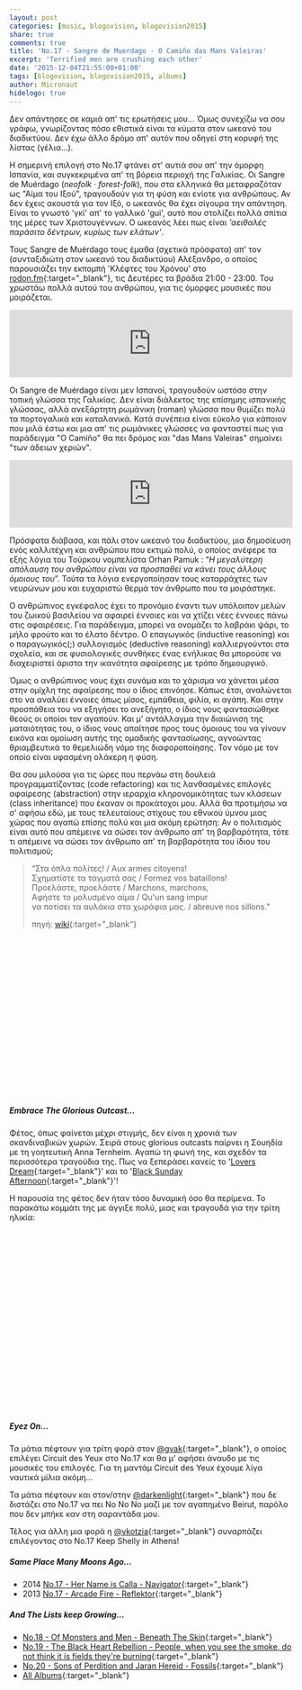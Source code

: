 ```yaml
---
layout: post
categories: [music, blogovision, blogovision2015]
share: true
comments: true
title: 'No.17 - Sangre de Muerdago - O Camiño das Mans Valeiras'
excerpt: 'Terrified men are crushing each other'
date: '2015-12-04T21:55:00+01:00'
tags: [blogovision, blogovision2015, albums]
author: Micronaut
hidelogo: true
---
```

Δεν απάντησες σε καμιά απ' τις ερωτήσεις μου... Όμως συνεχίζω να σου γράφω, γνωρίζοντας πόσο εθιστικά είναι τα κύματα στον ωκεανό του διαδικτύου. Δεν έχω άλλο δρόμο απ' αυτόν που οδηγεί στη κορυφή της λίστας (γέλια...).

Η σημερινή επιλογή στο Νο.17 φτάνει στ' αυτιά σου απ' την όμορφη Ισπανία, και συγκεκριμένα απ' τη βόρεια περιοχή της Γαλικίας. Οι Sangre de Muérdago (*neofolk · forest-folk*), που στα ελληνικά θα μεταφραζόταν ως "Αίμα του Ιξού", τραγουδούν για τη φύση και ενίοτε για ανθρώπους. Αν δεν έχεις ακουστά για τον Ιξό, ο ωκεανός θα έχει σίγουρα την απάντηση. Είναι το γνωστό 'γκί' απ' το γαλλικό 'gui', αυτό που στολίζει πολλά σπίτια της μέρες των Χριστουγέννων. Ο ωκεανός λέει πως είναι *'αειθαλές παράσιτο δέντρων, κυρίως των ελάτων'*.

Τους Sangre de Muérdago τους έμαθα (σχετικά πρόσφατα) απ' τον (συνταξιδιώτη στον ωκεανό του διαδικτύου) Αλέξανδρο, ο οποίος παρουσιάζει την εκπομπή 'Κλέφτες του Χρόνου' στο [rodon.fm](http://www.rodonfm.net/index.php/live){:target="_blank"}, τις Δευτέρες τα βράδια 21:00 - 23:00. Του χρωστάω πολλά αυτού του ανθρώπου, για τις όμορφες μουσικές που μοιράζεται.

<iframe style="border: 0; width: 100%; height: 120px;" src="https://bandcamp.com/EmbeddedPlayer/album=1461580194/size=large/bgcol=ffffff/linkcol=0687f5/tracklist=false/artwork=small/track=3659752010/transparent=true/" seamless><a href="http://sangredemuerdago.bandcamp.com/album/o-cami-o-das-mans-valeiras">O Camiño das Mans Valeiras by SANGRE DE MUERDAGO</a></iframe>

Οι Sangre de Muérdago είναι μεν Ισπανοί, τραγουδούν ωστόσο στην τοπική γλώσσα της Γαλικίας. Δεν είναι διάλεκτος της επίσημης ισπανικής γλώσσας, αλλά ανεξάρτητη ρωμάνικη (roman) γλώσσα που θυμίζει πολύ τα πορτογαλικά και καταλανικά. Κατά συνέπεια είναι εύκολο για κάποιον που μιλά έστω και μια απ' τις ρωμάνικες γλώσσες να φανταστεί πως για παράδειγμα "O Camiño" θα πει δρόμος και "das Mans Valeiras" σημαίνει "των άδειων χεριών".

<iframe style="border: 0; width: 100%; height: 120px;" src="https://bandcamp.com/EmbeddedPlayer/album=1461580194/size=large/bgcol=ffffff/linkcol=0687f5/tracklist=false/artwork=small/track=975811455/transparent=true/" seamless><a href="http://sangredemuerdago.bandcamp.com/album/o-cami-o-das-mans-valeiras">O Camiño das Mans Valeiras by SANGRE DE MUERDAGO</a></iframe>

Πρόσφατα διάβασα, και πάλι στον ωκεανό του διαδικτύου, μια δημοσίευση ενός καλλιτέχνη και ανθρώπου που εκτιμώ πολύ, ο οποίος ανέφερε τα εξής λόγια του Τούρκου νομπελίστα Orhan Pamuk : &ldquo;*Η μεγαλύτερη απόλαυση του ανθρώπου είναι να προσπαθεί να κάνει τους άλλους όμοιους του*&rdquo;. Τούτα τα λόγια ενεργοποίησαν τους καταρράχτες των νευρώνων μου και ευχαριστώ θερμά τον άνθρωπο που τα μοιράστηκε.

Ο ανθρώπινος εγκέφαλος έχει το προνόμιο έναντι των υπόλοιπον μελών του ζωικού βασιλείου να αφαιρεί έννοιες και να χτίζει νέες έννοιες πάνω στις αφαιρέσεις. Για παράδειγμα, μπορεί να ονομάζει το λαβράκι ψάρι, το μήλο φρούτο και το έλατο δέντρο. Ο επαγωγικός (inductive reasoning) και ο παραγωγικός(;) συλλογισμός (deductive reasoning) καλλιεργούνται στα σχολεία, και σε φυσιολογικές συνθήκες ένας ενήλικας θα μπορούσε να διαχειριστεί άριστα την ικανότητα αφαίρεσης με τρόπο δημιουργικό. 

Όμως ο ανθρώπινος νους έχει συνάμα και το χάρισμα να χάνεται μέσα στην ομίχλη της αφαίρεσης που ο ίδιος επινόησε. Κάπως έτσι, αναλώνεται στο να αναλύει έννοιες όπως μίσος, εμπάθεια, φιλία, κι αγάπη. Και στην προσπάθεια του να εξηγήσει το ανεξήγητο, ο ίδιος νους φαντασιώθηκε θεούς οι οποίοι τον αγαπούν. Και μ' αντάλλαγμα την διαιώνιση της ματαιότητας του, ο ίδιος νους απαίτησε προς τους όμοιους του να γίνουν εικόνα και ομοίωση αυτής της ομαδικής φαντασίωσης, αγνοώντας θριαμβευτικά το θεμελιώδη νόμο της διαφοροποίησης. Τον νόμο με τον οποίο είναι υφασμένη ολάκερη η φύση.

Θα σου μιλούσα για τις ώρες που περνάω στη δουλειά προγραμματίζοντας (code refactoring) και τις λανθασμένες επιλογές αφαίρεσης (abstraction) στην ιεραρχία κληρονομικότητας των κλάσεων (class inheritance) που έκαναν οι προκάτοχοι μου. Αλλά θα προτιμήσω να σ' αφήσω εδώ, με τους τελευταίους στίχους του εθνικού ύμνου μιας χώρας που αγαπώ επίσης πολύ και μια ακόμη ερώτηση: Αν ο πολιτισμός είναι αυτό που απέμεινε να σώσει τον άνθρωπο απ' τη βαρβαρότητα, τότε τι απέμεινε να σώσει τον άνθρωπο απ' τη βαρβαρότητα του ίδιου του πολιτισμού;

>&ldquo;Στα όπλα πολίτες! / Aux armes citoyens!<br/>
>Σχηματίστε τα τάγματά σας / Formez vos bataillons!<br/>
>Προελάστε, προελάστε / Marchons, marchons,<br/>
>Αφήστε το μολυσμένο αίμα / Qu'un sang impur<br/>
>να ποτίσει τα αυλάκια στα χωράφια μας. / abreuve nos sillons.&rdquo;<br/>
>
> πηγή: [wiki](http://el.wikipedia.org/wiki/%CE%97_%CE%9C%CE%B1%CF%83%CF%83%CE%B1%CE%BB%CE%B9%CF%8E%CF%84%CE%B9%CE%B4%CE%B1){:target="_blank"}

<iframe class="invisible center" width="95%" height="281" src="about:blank" data-src="https://player.vimeo.com/video/103779614"  frameborder="0">&nbsp;</iframe>

<div class="text-divider"></div>

##### Embrace The Glorious Outcast...

Φέτος, όπως φαίνεται μέχρι στιγμής, δεν είναι η χρονιά των σκανδιναβικών χωρών. Σειρά στους glorious outcasts παίρνει η Σουηδία με τη γοητευτική Anna Ternheim. Αγαπώ τη φωνή της, και σχεδόν τα περισσότερα τραγούδια της.  Πως να ξεπεράσει κανείς το '[Lovers Dream](https://www.youtube.com/watch?v=zebZVO0Xo3g){:target="_blank"}' και το '[Black Sunday Afternoon](https://www.youtube.com/watch?v=eFIwsHxFsmk){:target="_blank"}'!

Η παρουσία της φέτος δεν ήταν τόσο δυναμική όσο θα περίμενα. Το παρακάτω κομμάτι της με άγγιξε πολύ, μιας και τραγουδά για την τρίτη ηλικία:
 
<iframe class="invisible center" width="60%" height="320" src="about:blank" data-src="https://www.youtube.com/embed/mgPjU_mrBrk" frameborder="0" allowfullscreen>&nbsp;</iframe>

<div class="text-divider"></div>

##### <i class="fa fa-hand-o-right"></i> Eyez Οn...

Τα μάτια πέφτουν για τρίτη φορά στον [‏@gvak](http://voice-inertia.blogspot.nl/2015/12/blogovision-2015-17-circuit-des-yeux-in.html){:target="_blank"}, ο οποίος επιλέγει Circuit des Yeux στο Νο.17 και θα μ' αφήσει άναυδο με τις μουσικές του επιλογές. Για τη μαντάμ Circuit des Yeux έχουμε λίγα ναυτικά μίλια ακόμη...

Τα μάτια πέφτουν και στον/στην [@darkenlight](http://darkenlight.tumblr.com/post/134519054910/no17-beirut-no-no-no){:target="_blank"} που δε διστάζει στο Νο.17 να πει No No No μαζί με τον αγαπημένο Beirut, παρόλο που δεν μπήκε καν στη σαραντάδα μου.

Τέλος για άλλη μια φορά η [‏@vkotzia](https://suburbanwords.wordpress.com/2015/12/04/17-keep-shelly-in-athens-now-im-ready/){:target="_blank"} συναρπάζει επιλέγοντας στο No.17 Keep Shelly in Athens!


##### <i class="fa fa-hand-o-right"></i> Same Place Many Moons Ago...

* 2014 [No.17 - Her Name is Calla - Navigator](/music/blogovision/blogovision2014/blogovision2014-no17/){:target="_blank"}
* 2013 [No.17 - Arcade Fire - Reflektor](/music/blogovision/blogovision2013/blogovision2013-no17/){:target="_blank"}

##### <i class="fa fa-hand-o-right"></i> And The Lists keep Growing...

* [No.18 - Of Monsters and Men - Beneath The Skin](/music/blogovision/blogovision2015/blogovision2015-no18/){:target="_blank"}
* [No.19 - The Black Heart Rebellion - People, when you see the smoke, do not think it is fields they're burning](/music/blogovision/blogovision2015/blogovision2015-no19/){:target="_blank"}
* [No.20 - Sons of Perdition and Jaran Hereid - Fossils](/music/blogovision/blogovision2015/blogovision2015-no20/){:target="_blank"}
* [All Albums](/music/new-albums-2015/){:target="_blank"}